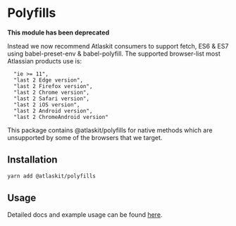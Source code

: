 # Polyfills

**This module has been deprecated**

Instead we now recommend Atlaskit consumers to support fetch, ES6 & ES7 using babel-preset-env & babel-polyfill.
The supported browser-list most Atlassian products use is:

```
  "ie >= 11",
  "last 2 Edge version",
  "last 2 Firefox version",
  "last 2 Chrome version",
  "last 2 Safari version",
  "last 2 iOS version",
  "last 2 Android version",
  "last 2 ChromeAndroid version"
```

This package contains @atlaskit/polyfills for native methods which are unsupported by some of the browsers that we target.

## Installation

```sh
yarn add @atlaskit/polyfills
```

## Usage

Detailed docs and example usage can be found [here](https://atlaskit.atlassian.com/packages/design-system/polyfills).
